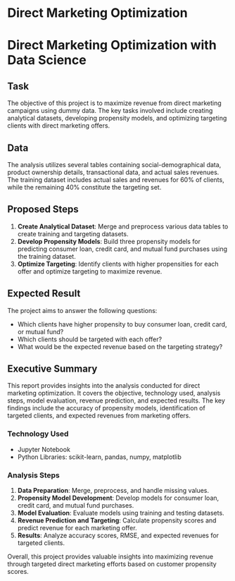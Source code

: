 # Direct Marketing Optimization

# Direct Marketing Optimization with Data Science

## Task
The objective of this project is to maximize revenue from direct marketing campaigns using dummy data. The key tasks involved include creating analytical datasets, developing propensity models, and optimizing targeting clients with direct marketing offers.

## Data
The analysis utilizes several tables containing social-demographical data, product ownership details, transactional data, and actual sales revenues. The training dataset includes actual sales and revenues for 60% of clients, while the remaining 40% constitute the targeting set.

## Proposed Steps
1. **Create Analytical Dataset**: Merge and preprocess various data tables to create training and targeting datasets.
2. **Develop Propensity Models**: Build three propensity models for predicting consumer loan, credit card, and mutual fund purchases using the training dataset.
3. **Optimize Targeting**: Identify clients with higher propensities for each offer and optimize targeting to maximize revenue.

## Expected Result
The project aims to answer the following questions:
- Which clients have higher propensity to buy consumer loan, credit card, or mutual fund?
- Which clients should be targeted with each offer?
- What would be the expected revenue based on the targeting strategy?

## Executive Summary
This report provides insights into the analysis conducted for direct marketing optimization. It covers the objective, technology used, analysis steps, model evaluation, revenue prediction, and expected results. The key findings include the accuracy of propensity models, identification of targeted clients, and expected revenues from marketing offers.

### Technology Used
- Jupyter Notebook
- Python Libraries: scikit-learn, pandas, numpy, matplotlib

### Analysis Steps
1. **Data Preparation**: Merge, preprocess, and handle missing values.
2. **Propensity Model Development**: Develop models for consumer loan, credit card, and mutual fund purchases.
3. **Model Evaluation**: Evaluate models using training and testing datasets.
4. **Revenue Prediction and Targeting**: Calculate propensity scores and predict revenue for each marketing offer.
5. **Results**: Analyze accuracy scores, RMSE, and expected revenues for targeted clients.

Overall, this project provides valuable insights into maximizing revenue through targeted direct marketing efforts based on customer propensity scores.
